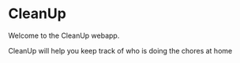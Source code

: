 # CleanUp

Welcome to the CleanUp webapp.

CleanUp will help you keep track of who is doing the chores at home